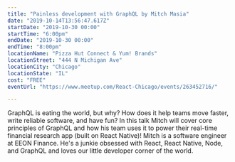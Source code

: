 ```yaml
---
title: "Painless development with GraphQL by Mitch Masia"
date: "2019-10-14T13:56:47.617Z"
startDate: "2019-10-30 00:00"
startTime: "6:00pm"
endDate: "2019-10-30 00:00"
endTime: "8:00pm"
locationName: "Pizza Hut Connect & Yum! Brands"
locationStreet: "444 N Michigan Ave"
locationCity: "Chicago"
locationState: "IL"
cost: "FREE"
eventUrl: "https://www.meetup.com/React-Chicago/events/263452716/"

---
```


GraphQL is eating the world, but why? How does it help teams move faster, write reliable software, and have fun? In this talk Mitch will cover core principles of GraphQL and how his team uses it to power their real-time financial research app (built on React Native)! Mitch is a software engineer at EEON Finance. He's a junkie obsessed with React, React Native, Node, and GraphQL and loves our little developer corner of the world.

